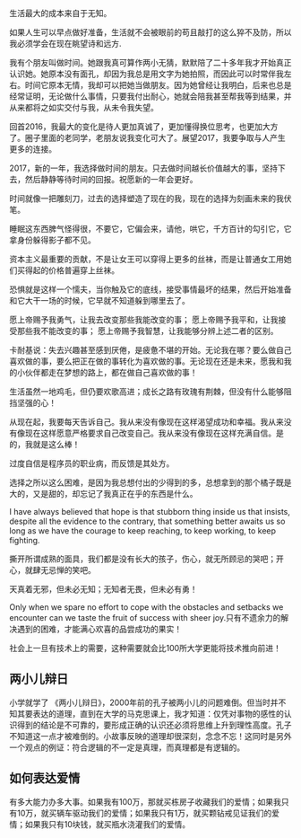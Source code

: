 生活最大的成本来自于无知。

如果人生可以早点做好准备，生活就不会被眼前的苟且敲打的这么猝不及防，所以我必须学会在现在眺望诗和远方.

我有个朋友叫做时间。她跟我真可算作两小无猜，默默陪了二十多年我才开始真正认识她。她原本没有面孔，却因为我总是用文字为她拍照，而因此可以时常伴我左右。时间它原本无情，我却可以把她当做朋友。因为她曾经让我明白，后来也总是经常证明，无论做什么事情，只要我付出耐心，她就会陪我甚至帮我等到结果，并从来都将之如实交付与我，从未令我失望。

回首2016，我最大的变化是待人更加真诚了，更加懂得换位思考，也更加大方了。圈子里面的老同学，老朋友说我变化可大了。展望2017，我要争取与人产生更多的连接。

2017，新的一年，我选择做时间的朋友。只去做时间越长价值越大的事，坚持下去，然后静静等待时间的回报。祝愿新的一年会更好。

时间就像一把雕刻刀，过去的选择塑造了现在的我，现在的选择为刻画未来的我伏笔。

睡眠这东西脾气怪得很，不要它，它偏会来，请他，哄它，千方百计的勾引它，它拿身份躲得影子都不见。

资本主义最重要的贡献，不是让女王可以穿得上更多的丝袜，而是让普通女工用她们买得起的价格普遍穿上丝袜。

恐惧就是这样一个懦夫，当你触及它的底线，接受事情最坏的结果，然后开始准备和它大干一场的时候，它早就不知道躲到哪里去了。

愿上帝赐予我勇气，让我去改变那些我能改变的事；
愿上帝赐予我平和，让我接受那些我不能改变的事；
愿上帝赐予我智慧，让我能够分辨上述二者的区别。

卡耐基说：失去兴趣甚至感到厌倦，是疲惫不堪的开始。无论我在哪？要么做自己喜欢做的事，要么把正在做的事转化为喜欢做的事。无论现在还是未来，愿我和我的小伙伴都走在梦想的路上，都在做自己喜欢做的事！

生活虽然一地鸡毛，但仍要欢歌高进；成长之路有玫瑰有荆棘，但没有什么能够阻挡坚强的心！

从现在起，我要每天告诉自己。我从来没有像现在这样渴望成功和幸福。我从来没有像现在这样愿意严格要求自己改变自己。我从来没有像现在这样充满自信。是的，我就是这么棒！

过度自信是程序员的职业病，而反馈是其处方。

选择之所以这么困难，是因为我总想付出的少得到的多，总想拿到的那个橘子既是大的，又是甜的，却忘记了我真正在乎的东西是什么。

I have always believed that hope is that stubborn thing inside us
that insists, despite all the evidence to the
contrary, that something better awaits us so long as we have the courage to
keep reaching, to keep working, to keep fighting.

撕开所谓成熟的面具，我们都是没有长大的孩子，伤心，就无所顾忌的哭吧；开心，就肆无忌惮的笑吧。

天真着无邪，但未必无知；无知者无畏，但未必有勇！

Only when we spare no effort to cope with the obstacles and setbacks we encounter can we taste the fruit of success with sheer joy.只有不遗余力的解决遇到的困难，才能满心欢喜的品尝成功的果实！

社会上一旦有技术上的需要，这种需要就会比100所大学更能将技术推向前进！
## 两小儿辩日
小学就学了 《两小儿辩日》，2000年前的孔子被两小儿的问题难倒。但当时并不知其要表达的道理，直到在大学的马克思课上，我才知道：仅凭对事物的感性的认识得到的结论是不可靠的，要形成正确的认识还必须将思维上升到理性高度。孔子不知道这一点才被难倒的。小故事反映的道理却很深刻，念念不忘！这同时是另外一个观点的例证：符合逻辑的不一定是真理，而真理都是有逻辑的。

## 如何表达爱情
有多大能力办多大事。如果我有100万，那就买栋房子收藏我们的爱情；如果我只有10万，就买辆车驱动我们的爱情；如果我只有1万，就买颗钻戒见证我们的爱情；如果我只有10块钱，就买瓶水浇灌我们的爱情。
